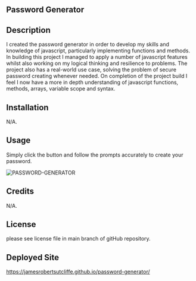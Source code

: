 ## Password Generator

## Description

I created the password generator in order to develop my skills and knowledge of javascript, particularly implementing functions and methods. In building this project I managed to
apply a number of javascript features whilst also working on my logical thinking and resilience to problems. The project also has a real-world use case, solving the problem of secure 
password creating whenever needed. On completion of the project build I feel I now have a more in depth understanding of javascript functions, methods, arrays, variable scope and syntax.

## Installation

N/A.

## Usage

Simply click the button and follow the prompts accurately to create your password.

![PASSWORD-GENERATOR](images/Screenshot.png)

## Credits

N/A.

## License

please see license file in main branch of gitHub repository.

## Deployed Site

https://jamesrobertsutcliffe.github.io/password-generator/
